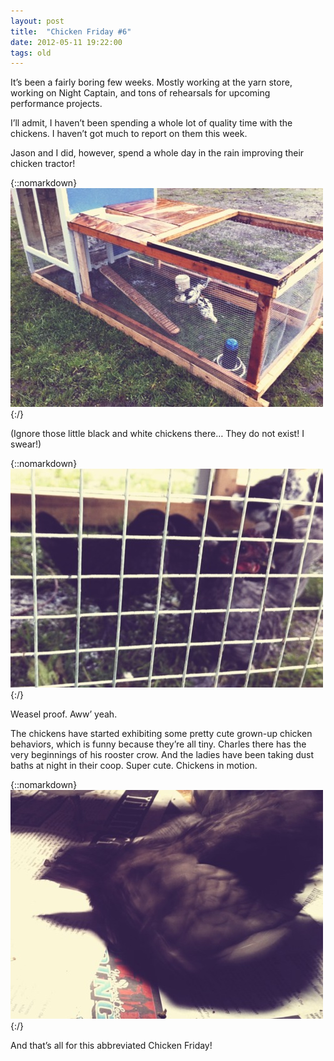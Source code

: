 ```yaml
---
layout: post
title:  "Chicken Friday #6"
date: 2012-05-11 19:22:00
tags: old
---
```


It’s been a fairly boring few weeks. Mostly working at the yarn store, working on Night Captain, and tons of rehearsals for upcoming performance projects.

I’ll admit, I haven’t been spending a whole lot of quality time with the chickens. I haven’t got much to report on them this week.

Jason and I did, however, spend a whole day in the rain improving their chicken tractor!

{::nomarkdown}
<img src="/uploads/2012/05/weekly01.jpg">
{:/}

(Ignore those little black and white chickens there… They do not exist! I swear!)

{::nomarkdown}
<img src="/uploads/2012/05/weekly02.jpg">
{:/}

Weasel proof. Aww’ yeah.

The chickens have started exhibiting some pretty cute grown-up chicken behaviors, which is funny because they’re all tiny. Charles there has the very beginnings of his rooster crow. And the ladies have been taking dust baths at night in their coop. Super cute. Chickens in motion.

{::nomarkdown}
<img src="/uploads/2012/05/weekly03.jpg">
{:/}

And that’s all for this abbreviated Chicken Friday!
